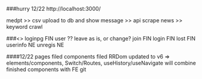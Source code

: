 ###hurry 12/22
http://localhost:3000/


medpt >> csv upload to db and show
message >> api scrape
news >> keyword crawl

###<<UI>>
loginpg FIN
user ?? leave as is, or change?
join FIN
login FIN
lost FIN
userinfo NE
unregis NE

####12/22
pages filed
components filed
RRDom updated to v6 => elements/components, Switch/Routes, useHistory/useNavigate
will combine finished components with FE git



